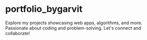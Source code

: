 # portfolio_bygarvit
Explore my projects showcasing web apps, algorithms, and more. Passionate about coding and problem-solving. Let's connect and collaborate!
